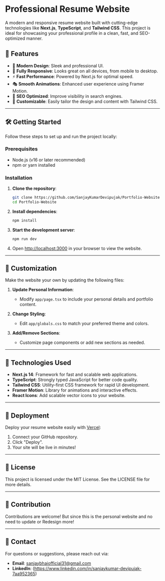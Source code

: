 # Professional Resume Website

A modern and responsive resume website built with cutting-edge technologies like **Next.js**, **TypeScript**, and **Tailwind CSS**. This project is ideal for showcasing your professional profile in a clean, fast, and SEO-optimized manner.

## 🚀 Features

- 🎨 **Modern Design**: Sleek and professional UI.
- 📱 **Fully Responsive**: Looks great on all devices, from mobile to desktop.
- ⚡ **Fast Performance**: Powered by Next.js for optimal speed.
- 🎭 **Smooth Animations**: Enhanced user experience using Framer Motion.
- 🎯 **SEO Optimized**: Improve visibility in search engines.
- 🎨 **Customizable**: Easily tailor the design and content with Tailwind CSS.

---

## 🛠️ Getting Started

Follow these steps to set up and run the project locally:

### Prerequisites
- Node.js (v16 or later recommended)
- npm or yarn installed

### Installation

1. **Clone the repository**:
   ```bash
   git clone https://github.com/SanjayKumarDevipujak/Portfolio-Website.git
   cd Portfolio-Website
   ```

2. **Install dependencies**:
   ```bash
   npm install
   ```

3. **Start the development server**:
   ```bash
   npm run dev
   ```

4. Open [http://localhost:3000](http://localhost:3000) in your browser to view the website.

---

## 🎨 Customization

Make the website your own by updating the following files:

1. **Update Personal Information**:
   - Modify `app/page.tsx` to include your personal details and portfolio content.

2. **Change Styling**:
   - Edit `app/globals.css` to match your preferred theme and colors.

3. **Add/Remove Sections**:
   - Customize page components or add new sections as needed.

---

## 🧰 Technologies Used

- **Next.js 14**: Framework for fast and scalable web applications.
- **TypeScript**: Strongly typed JavaScript for better code quality.
- **Tailwind CSS**: Utility-first CSS framework for rapid UI development.
- **Framer Motion**: Library for animations and interactive effects.
- **React Icons**: Add scalable vector icons to your website.

---

## 🚀 Deployment

Deploy your resume website easily with [Vercel](https://vercel.com/new):
1. Connect your GitHub repository.
2. Click "Deploy".
3. Your site will be live in minutes!

---

## 📄 License

This project is licensed under the MIT License. See the LICENSE file for more details.

---

## 🙌 Contribution

Contributions are welcome! But since this is the personal website and no need to update or Redesign more!

---

## 📧 Contact

For questions or suggestions, please reach out via:
- **Email**: sanjaybhaiofficial31@gmail.com
- **LinkedIn**: (https://www.linkedin.com/in/sanjaykumar-devipujak-7aa952365)
